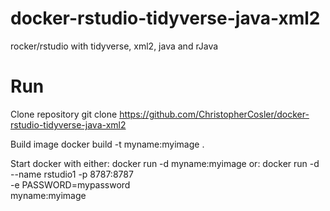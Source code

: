 # docker-rstudio-tidyverse-java-xml2
rocker/rstudio with tidyverse, xml2, java and rJava

# Run

Clone repository
git clone https://github.com/ChristopherCosler/docker-rstudio-tidyverse-java-xml2

Build image
docker build -t myname:myimage .

Start docker with either: docker run -d myname:myimage 
or: docker run -d --name rstudio1 -p 8787:8787 \
    -e PASSWORD=mypassword \
    myname:myimage
